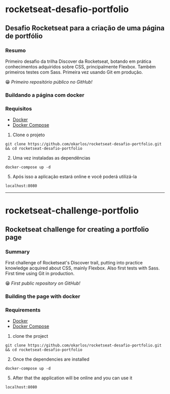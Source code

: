 # rocketseat-desafio-portfolio

## Desafio Rocketseat para a criação de uma página de portfólio

### Resumo
Primeiro desafio da trilha Discover da Rocketseat, botando em prática conhecimentos adquiridos sobre CSS, principalmente Flexbox. Também primeiros testes com Sass. Primeira vez usando Git em produção.

😁 *Primeiro repositório público no GitHub!*

### Buildando a página com docker

### Requisitos 
- [Docker](https://docs.docker.com/get-docker/)
- [Docker Compose](https://docs.docker.com/compose/install/)

1. Clone o projeto
```
git clone https://github.com/okarlos/rocketseat-desafio-portfolio.git && cd rocketseat-desafio-portfolio
```

2. Uma vez instaladas as dependências
```
docker-compose up -d 
```

5. Após isso a aplicação estará online e você poderá utilizá-la
```
localhost:8080
```

------------------------------------------------------------------------------------------------------
 
# rocketseat-challenge-portfolio

## Rocketseat challenge for creating a portfolio page

### Summary
First challenge of Rocketseat's Discover trail, putting into practice knowledge acquired about CSS, mainly Flexbox. Also first tests with Sass. First time using Git in production.

😁 *First public repository on GitHub!*

### Building the page with docker

### Requirements 
- [Docker](https://docs.docker.com/get-docker/)
- [Docker Compose](https://docs.docker.com/compose/install/)

1. clone the project
```
git clone https://github.com/okarlos/rocketseat-desafio-portfolio.git && cd rocketseat-desafio-portfolio
```

2. Once the dependencies are installed
```
docker-compose up -d 
```

5. After that the application will be online and you can use it
```
localhost:8080
```

